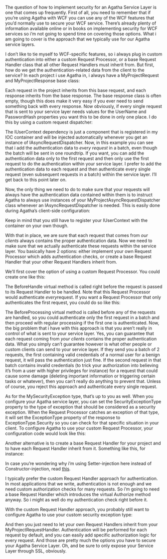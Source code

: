 The question of how to implement security for an Agatha Service Layer is one that comes up frequently. First of all, you need to remember that if you’re using Agatha with WCF you can use any of the WCF features that you’d normally use to secure your WCF service. There’s already plenty of information available online or in books on implementing security for WCF services so i’m not going to spend time on covering those options. What i am going to cover is the approach that we typically use for our Agatha service layers.

I don’t like to tie myself to WCF-specific features, so i always plug in custom authentication into either a custom Request Processor, or a base Request Handler class that all other Request Handlers must inherit from. But first, how do we get the authentication-related data from the client to the service? In each project i use Agatha in, i always have a MyProjectRequest and MyProjectResponse base class:

<script src="https://gist.github.com/3693029.js?file=s1.cs"></script>

Each request in the project inherits from this base request, and each response inherits from the base response. The base response class is often empty, though this does make it very easy if you ever need to send something back with every response. Now obviously, if every single request that is sent to your service layer needs values for the UserName and PasswordHash properties you want this to be done in only one place. I do this by using a custom request dispatcher:

<script src="https://gist.github.com/3693029.js?file=s2.cs"></script>

The IUserContext dependency is just a component that is registered in my IOC container and will be injected automatically whenever you get an instance of IAsyncRequestDispatcher. Now, in this example you can see that i add the authentication data to <em>every request</em> in a batch, even though the batch will be sent in one roundtrip. If you want, you can add the authentication data only to the first request and then only use the first request to do the authentication within your service layer. I prefer to add the authentication data to each request and then authenticate every single request (even subsequent requests in a batch) within the service layer. I’ll get back to this point later on.

Now, the only thing we need to do to make sure that your requests will always have the authentication data contained within them is to instruct Agatha to always use instances of your MyProjectAsyncRequestDispatcher class whenever an IAsyncRequestDispatcher is needed. This is easily done during Agatha’s client-side configuration:

<script src="https://gist.github.com/3693029.js?file=s3.cs"></script>

Keep in mind that you still have to register your IUserContext with the container on your own though. 

With that in place, we are sure that each request that comes from <em>our clients</em> always contains the proper authentication data. Now we need to make sure that we actually authenticate these requests within the service layer. You basically have 2 options: either implement your own Request Processor which adds authentication checks, or create a base Request Handler that your other Request Handlers inherit from.

We’ll first cover the option of using a custom Request Processor. You could create one like this:

<script src="https://gist.github.com/3693029.js?file=s4.cs"></script>

The BeforeHandle virtual method is called right before the request is passed to its Request Handler to be handled. Note that this Request Processor would authenticate <em>every</em>request. If you want a Request Processor that only authenticates the first request, you could do so like this:

<script src="https://gist.github.com/3693029.js?file=s5.cs"></script>

The BeforeProcessing virtual method is called before any of the requests are handled, so you could authenticate only the first request in a batch and then proceed with regular processing if the first one is authenticated. Now, the big problem that i have with this approach is that you aren’t really in control of what is sent to your service layer. Yes, you can guarantee that each request coming from <em>your clients</em> contains the proper authentication data. What you simply can’t guarantee however is what other people or custom clients can send to your service layer. If they send you a batch of 2 requests, the first containing valid credentials of a normal user for a benign request, it will pass the authentication just fine. If the second request in that batch contains invalid credentials (to trick your authorization into believing it’s from a user with higher privileges for instance) for a request that could cause some damage (deleting important information or triggering certain tasks or whatever), then you can’t really do anything to prevent that. Unless of course, you reject this approach and authenticate every single request.

As for the MySecurityException type, that’s up to you as well. When you configure your Agatha service layer, you can set the SecurityExceptionType property to the type of exception that should be considered as a security exception. When the Request Processor catches an exception of that type, it will set the ExceptionType property of the response to ExceptionType.Security so you can check for that specific situation in your client. To configure Agatha to use your custom Request Processor, your configuration code would look like this:

<script src="https://gist.github.com/3693029.js?file=s6.cs"></script>

Another alternative is to create a base Request Handler for your project and to have each Request Handler inherit from it. Something like this, for instance:

<script src="https://gist.github.com/3693029.js?file=s7.cs"></script>
  
In case you’re wondering why i’m using Setter-injection here instead of Constructor-injection, read <a href="/blog/2009/11/constructor-injection-vs-sette-injection/" target="_blank">this</a>.

I typically prefer the custom Request Handler approach for authentication. In most applications that we write, authentication is not enough and we need custom authorization checks for many requests. So i’m going to need a base Request Handler which introduces the virtual Authorize method anyway. So i might as well do my authentication check right before it. 

With the custom Request Handler approach, you probably still want to configure Agatha to use your custom security exception type:

<script src="https://gist.github.com/3693029.js?file=s8.cs"></script>

And then you just need to let your own Request Handlers inherit from your MyProjectRequestHandler. Authentication will be performed for each request by default, and you can easily add specific authorization logic for every request. And those are pretty much the options you have to secure your Agatha Service Layer. Oh, and be sure to only expose your Service Layer through SSL, obviously.
